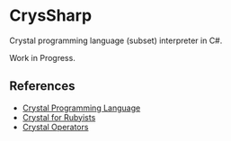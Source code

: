 # CrysSharp

Crystal programming language (subset) interpreter in C#.

Work in Progress.

## References

- [Crystal Programming Language](http://crystal-lang.org/)
- [Crystal for Rubyists](http://www.crystalforrubyists.com/)
- [Crystal Operators](https://crystal-lang.org/docs/syntax_and_semantics/operators.html)



